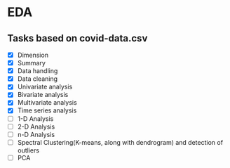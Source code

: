 # EDA
## Tasks based on covid-data.csv
- [x]  Dimension
- [x]  Summary
- [x]  Data handling
- [x]  Data cleaning
- [x]  Univariate analysis
- [x]  Bivariate analysis
- [x]  Multivariate analysis
- [x]  Time series analysis
- [ ]  1-D Analysis
- [ ]  2-D Analysis
- [ ]  n-D Analysis
- [ ]  Spectral Clustering(K-means, along with dendrogram) and detection of outliers
- [ ]  PCA
